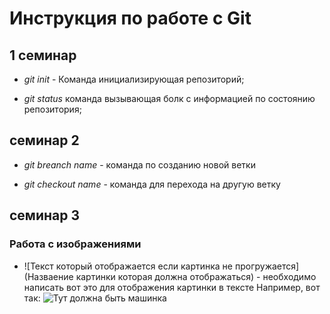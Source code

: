 # Инструкция по работе с Git

## 1 семинар

* *git init* - Команда инициализирующая репозиторий;

* *git status* команда вызывающая болк с информацией по состоянию репозитория;

## семинар 2

* *git breanch name* - команда по созданию новой ветки

* *git checkout name* - команда для перехода на другую ветку

## семинар 3 

### Работа с изображениями

+ ![Текст который отображается если картинка не прогружается](Назваение картинки которая должна отображаться) - необходимо написать вот это для отображения картинки в тексте
Например, вот так:
![Тут должна быть машинка](Car.jpg)
